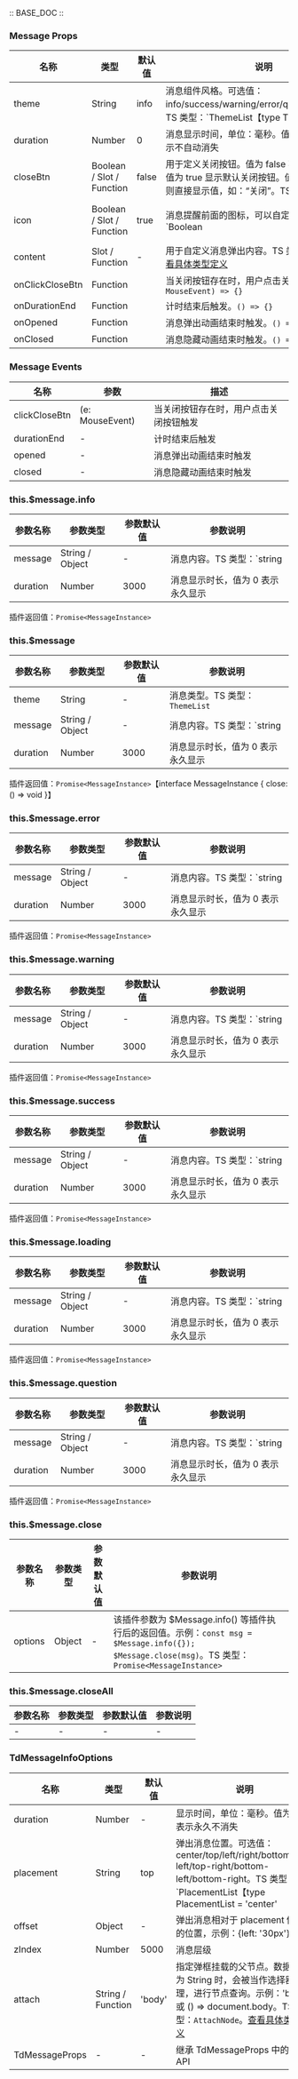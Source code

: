 :: BASE_DOC ::


### Message Props
名称 | 类型 | 默认值 | 说明 | 必传
-- | -- | -- | -- | --
theme | String | info | 消息组件风格。可选值：info/success/warning/error/question/loading。TS 类型：`ThemeList【type ThemeList = 'info' | 'success' | 'warning' | 'error' | 'question' | 'loading'】` | N
duration | Number | 0 | 消息显示时间，单位：毫秒。值为 0 表示永久显示不自动消失 | N
closeBtn | Boolean / Slot / Function | false | 用于定义关闭按钮。值为 false 不现实关闭按钮，值为 true 显示默认关闭按钮。值类型为 string，则直接显示值，如：“关闭”。TS 类型：`Boolean | TNode`。[查看具体类型定义](https://git.code.oa.com/TDesign/tdesign-web-vue/blob/develop/globals.d.ts) | N
icon | Boolean / Slot / Function | true | 消息提醒前面的图标，可以自定义。TS 类型：`Boolean | TNode`。[查看具体类型定义](https://git.code.oa.com/TDesign/tdesign-web-vue/blob/develop/globals.d.ts) | N
content | Slot / Function | - | 用于自定义消息弹出内容。TS 类型：`TNode`。[查看具体类型定义](https://git.code.oa.com/TDesign/tdesign-web-vue/blob/develop/globals.d.ts) | N
onClickCloseBtn | Function |  | 当关闭按钮存在时，用户点击关闭按钮触发。`(e: MouseEvent) => {}`
onDurationEnd | Function |  | 计时结束后触发。`() => {}`
onOpened | Function |  | 消息弹出动画结束时触发。`() => {}`
onClosed | Function |  | 消息隐藏动画结束时触发。`() => {}`

### Message Events
名称 | 参数 | 描述
-- | -- | --
clickCloseBtn | (e: MouseEvent) | 当关闭按钮存在时，用户点击关闭按钮触发
durationEnd | - | 计时结束后触发
opened | - | 消息弹出动画结束时触发
closed | - | 消息隐藏动画结束时触发


### this.$message.info
参数名称 | 参数类型 | 参数默认值 | 参数说明
-- | -- | -- | --
message | String / Object | - | 消息内容。TS 类型：`string | TdMessageInfoOptions`
duration | Number | 3000 | 消息显示时长，值为 0 表示永久显示

插件返回值：`Promise<MessageInstance>`


### this.$message
参数名称 | 参数类型 | 参数默认值 | 参数说明
-- | -- | -- | --
theme | String | - | 消息类型。TS 类型：`ThemeList`
message | String / Object | - | 消息内容。TS 类型：`string | TdMessageProps`
duration | Number | 3000 | 消息显示时长，值为 0 表示永久显示

插件返回值：`Promise<MessageInstance>`【interface MessageInstance { close: () => void }】


### this.$message.error
参数名称 | 参数类型 | 参数默认值 | 参数说明
-- | -- | -- | --
message | String / Object | - | 消息内容。TS 类型：`string | TdMessageInfoOptions`
duration | Number | 3000 | 消息显示时长，值为 0 表示永久显示

插件返回值：`Promise<MessageInstance>`


### this.$message.warning
参数名称 | 参数类型 | 参数默认值 | 参数说明
-- | -- | -- | --
message | String / Object | - | 消息内容。TS 类型：`string | TdMessageInfoOptions`
duration | Number | 3000 | 消息显示时长，值为 0 表示永久显示

插件返回值：`Promise<MessageInstance>`


### this.$message.success
参数名称 | 参数类型 | 参数默认值 | 参数说明
-- | -- | -- | --
message | String / Object | - | 消息内容。TS 类型：`string | TdMessageInfoOptions`
duration | Number | 3000 | 消息显示时长，值为 0 表示永久显示

插件返回值：`Promise<MessageInstance>`


### this.$message.loading
参数名称 | 参数类型 | 参数默认值 | 参数说明
-- | -- | -- | --
message | String / Object | - | 消息内容。TS 类型：`string | TdMessageInfoOptions`
duration | Number | 3000 | 消息显示时长，值为 0 表示永久显示

插件返回值：`Promise<MessageInstance>`


### this.$message.question
参数名称 | 参数类型 | 参数默认值 | 参数说明
-- | -- | -- | --
message | String / Object | - | 消息内容。TS 类型：`string | TdMessageInfoOptions`
duration | Number | 3000 | 消息显示时长，值为 0 表示永久显示

插件返回值：`Promise<MessageInstance>`


### this.$message.close
参数名称 | 参数类型 | 参数默认值 | 参数说明
-- | -- | -- | --
options | Object | - | 该插件参数为 $Message.info() 等插件执行后的返回值。示例：`const msg = $Message.info({}); $Message.close(msg)`。TS 类型：`Promise<MessageInstance>`


### this.$message.closeAll
参数名称 | 参数类型 | 参数默认值 | 参数说明
-- | -- | -- | --
- | - | - | -


### TdMessageInfoOptions
名称 | 类型 | 默认值 | 说明 | 必传
-- | -- | -- | -- | --
duration | Number | - | 显示时间，单位：毫秒。值为 0 则表示永久不消失 | N
placement | String | top | 弹出消息位置。可选值：center/top/left/right/bottom/top-left/top-right/bottom-left/bottom-right。TS 类型：`PlacementList【type PlacementList = 'center' | 'top' | 'left' | 'right' | 'bottom' | 'top-left' | 'top-right' | 'bottom-left' | 'bottom-right'】` | N
offset | Object | - | 弹出消息相对于 placement 偏移的位置，示例：{left: '30px'} | N
zIndex | Number | 5000 | 消息层级 | N
attach | String / Function | 'body' | 指定弹框挂载的父节点。数据类型为 String 时，会被当作选择器处理，进行节点查询。示例：'body' 或 () => document.body。TS 类型：`AttachNode`。[查看具体类型定义](https://git.code.oa.com/TDesign/tdesign-web-vue/blob/develop/globals.d.ts) | N
TdMessageProps | - | - | 继承 TdMessageProps 中的全部API | N
